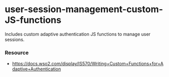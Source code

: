 # user-session-management-custom-JS-functions

Includes custom adaptive authentication JS functions to manage user sessions.

### Resource
* https://docs.wso2.com/display/IS570/Writing+Custom+Functions+for+Adaptive+Authentication
